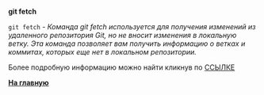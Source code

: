 **git fetch**

`git fetch` - *Команда git fetch используется для получения изменений из удаленного репозитория Git, но не вносит изменения в локальную ветку. Эта команда позволяет вам получить информацию о ветках и коммитах, которых еще нет в локальном репозитории.*



Более подробную информацию можно найти кликнув по [ССЫЛКЕ](https://www.yourtodo.ru/posts/13/#:~:text=11.-,%D0%9A%D0%BE%D0%BC%D0%B0%D0%BD%D0%B4%D0%B0%20git%20fetch,-%D0%9A%D0%BE%D0%BC%D0%B0%D0%BD%D0%B4%D0%B0%20git%20fetch)



**[На главную](../readme.md)**